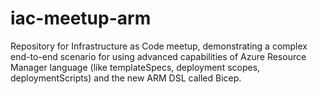 # iac-meetup-arm
Repository for Infrastructure as Code meetup, demonstrating a complex end-to-end scenario for using advanced capabilities of Azure Resource Manager language (like templateSpecs, deployment scopes, deploymentScripts) and the new ARM DSL called Bicep.
